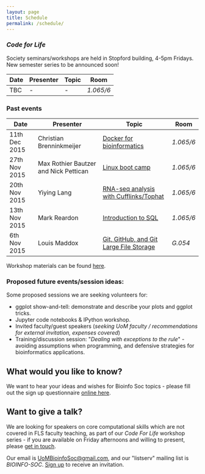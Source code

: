 ```yaml
---
layout: page
title: Schedule
permalink: /schedule/
---
```


### _Code for Life_

Society seminars/workshops are held in Stopford building, 4-5pm Fridays. New semester series to be announced soon!

|Date | Presenter | Topic | Room |
|----- | -------|--------|------|
|TBC | - | - |_1.065/6_|

### Past events


|Date | Presenter | Topic | Room |
|----- | -------|--------|------|
|11th Dec 2015 | Christian Brenninkmeijer | [Docker for bioinformatics](https://www.facebook.com/events/465963576940825/) |_1.065/6_|
|27th Nov 2015 | Max Rothier Bautzer and Nick Pettican | [Linux boot camp](https://www.facebook.com/events/909402889097702/) |_1.065/6_|
|20th Nov 2015 | Yiying Lang | [RNA-seq analysis with Cufflinks/Tophat](https://www.facebook.com/events/1520097534976884) |_1.065/6_|
|13th Nov 2015 | Mark Reardon | [Introduction to SQL](https://www.facebook.com/events/158390151182869/)|_1.065/6_|
|6th Nov 2015 | Louis Maddox | [Git, GitHub, and Git Large File Storage](https://www.facebook.com/events/857217957729738/)|_G.054_|

Workshop materials can be found [here](../docs).

### Proposed future events/session ideas:

Some proposed sessions we are seeking volunteers for:

* ggplot show-and-tell: demonstrate and describe your plots and ggplot tricks.
* Jupyter code notebooks & IPython workshop.
* Invited faculty/guest speakers (_seeking UoM faculty / recommendations for external invitation, expenses covered_)
* Training/discussion session: "_Dealing with exceptions to the rule_" - avoiding assumptions when programming, and defensive strategies for bioinformatics applications.


## What would you like to know?

We want to hear your ideas and wishes for Bioinfo Soc topics - please fill out the sign up questionnaire [online here](http://uombio.info/join/).

## Want to give a talk?

We are looking for speakers on core computational skills which are not covered in
FLS faculty teaching, as part of our _Code For Life_ workshop series - if you are
available on Friday afternoons and willing to present, please [get in touch](mailto:UoMBioinfoSoc@gmail.com).

Our email is [UoMBioinfoSoc@gmail.com](mailto:UoMBioinfoSoc@gmail.com), and our "listserv" mailing list is _BIOINFO-SOC_. [Sign up](http://uombio.info/join/) to receive an invitation.
